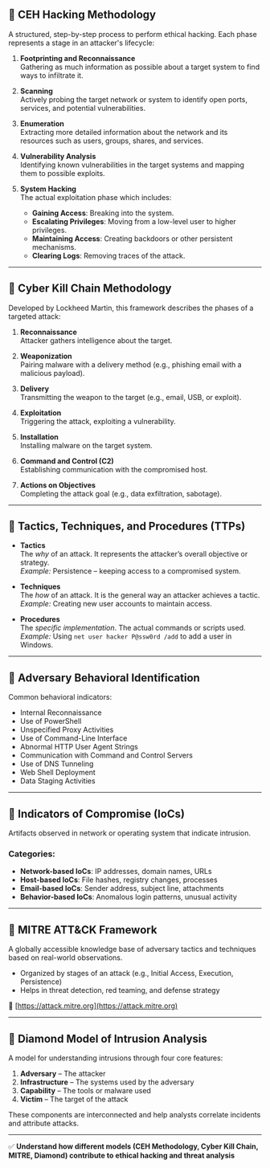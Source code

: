 
## 📘 CEH Hacking Methodology

A structured, step-by-step process to perform ethical hacking. Each phase represents a stage in an attacker's lifecycle:

1. **Footprinting and Reconnaissance**  
   Gathering as much information as possible about a target system to find ways to infiltrate it.

2. **Scanning**  
   Actively probing the target network or system to identify open ports, services, and potential vulnerabilities.

3. **Enumeration**  
   Extracting more detailed information about the network and its resources such as users, groups, shares, and services.

4. **Vulnerability Analysis**  
   Identifying known vulnerabilities in the target systems and mapping them to possible exploits.

5. **System Hacking**  
   The actual exploitation phase which includes:  
   - **Gaining Access**: Breaking into the system.  
   - **Escalating Privileges**: Moving from a low-level user to higher privileges.  
   - **Maintaining Access**: Creating backdoors or other persistent mechanisms.  
   - **Clearing Logs**: Removing traces of the attack.

---

## 🔁 Cyber Kill Chain Methodology

Developed by Lockheed Martin, this framework describes the phases of a targeted attack:

1. **Reconnaissance**  
   Attacker gathers intelligence about the target.

2. **Weaponization**  
   Pairing malware with a delivery method (e.g., phishing email with a malicious payload).

3. **Delivery**  
   Transmitting the weapon to the target (e.g., email, USB, or exploit).

4. **Exploitation**  
   Triggering the attack, exploiting a vulnerability.

5. **Installation**  
   Installing malware on the target system.

6. **Command and Control (C2)**  
   Establishing communication with the compromised host.

7. **Actions on Objectives**  
   Completing the attack goal (e.g., data exfiltration, sabotage).

---

## 🧠 Tactics, Techniques, and Procedures (TTPs)

- **Tactics**  
  The *why* of an attack. It represents the attacker’s overall objective or strategy.  
  *Example:* Persistence – keeping access to a compromised system.

- **Techniques**  
  The *how* of an attack. It is the general way an attacker achieves a tactic.  
  *Example:* Creating new user accounts to maintain access.

- **Procedures**  
  The *specific implementation*. The actual commands or scripts used.  
  *Example:* Using `net user hacker P@ssw0rd /add` to add a user in Windows.

---

## 🎯 Adversary Behavioral Identification

Common behavioral indicators:
- Internal Reconnaissance
- Use of PowerShell
- Unspecified Proxy Activities
- Use of Command-Line Interface
- Abnormal HTTP User Agent Strings
- Communication with Command and Control Servers
- Use of DNS Tunneling
- Web Shell Deployment
- Data Staging Activities

---

## 📌 Indicators of Compromise (IoCs)

Artifacts observed in network or operating system that indicate intrusion.

### Categories:
- **Network-based IoCs**: IP addresses, domain names, URLs
- **Host-based IoCs**: File hashes, registry changes, processes
- **Email-based IoCs**: Sender address, subject line, attachments
- **Behavior-based IoCs**: Anomalous login patterns, unusual activity

---

## 🧩 MITRE ATT&CK Framework

A globally accessible knowledge base of adversary tactics and techniques based on real-world observations.

- Organized by stages of an attack (e.g., Initial Access, Execution, Persistence)
- Helps in threat detection, red teaming, and defense strategy

🔗 [https://attack.mitre.org](https://attack.mitre.org)

---

## 💎 Diamond Model of Intrusion Analysis

A model for understanding intrusions through four core features:

1. **Adversary** – The attacker
2. **Infrastructure** – The systems used by the adversary
3. **Capability** – The tools or malware used
4. **Victim** – The target of the attack

These components are interconnected and help analysts correlate incidents and attribute attacks.

---

✅ **Understand how different models (CEH Methodology, Cyber Kill Chain, MITRE, Diamond) contribute to ethical hacking and threat analysis**
